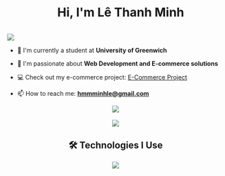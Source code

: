 <!--h1 without bottom border-->
<div id="user-content-toc">
  <ul align="center">
    <summary><h1 style="display: inline-block">Hi, I'm Lê Thanh Minh</h1></summary>
  </ul>
</div>

<!--horizontal divider(gradiant)-->
<img src="https://user-images.githubusercontent.com/73097560/115834477-dbab4500-a447-11eb-908a-139a6edaec5c.gif">

<!--Intro start-->
- 🔭 I'm currently a student at **University of Greenwich**

- 🌱 I'm passionate about **Web Development and E-commerce solutions**

- 💻 Check out my e-commerce project: [E-Commerce Project](https://github.com/SagitaKDX/E-comerce_Project)

- 📫 How to reach me: **hmmminhle@gmail.com**

<!--Intro end-->

<!--- stats & Trophy (start) -->
<div align="center">
  <div>
    <img align="center" src="https://github-readme-stats.vercel.app/api?username=SagitaKDX&theme=dark&show_icons=true&count_private=true" />
  </div>
  <br>
  <div>
    <img align="center" src="https://github-readme-stats.anuraghazra1.vercel.app/api/top-langs/?username=SagitaKDX&theme=dark&hide_border=false&no-bg=true&no-frame=true&langs_count=10"/>
  </div>
</div>
<!--- stats (end) -->

<!--tech stack icons-->
<div align="center">
  <h2>🛠️ Technologies I Use</h2>
  <a href="https://skillicons.dev">
    <img src="https://skillicons.dev/icons?i=python,django,js,html,css,bootstrap,mysql,git,github,vscode&perline=5" />
  </a>
</div> 
